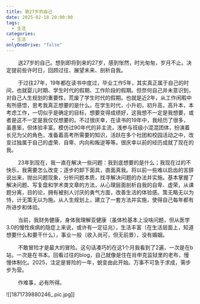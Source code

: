```yaml
---
title: 致27岁的自己
date: 2025-02-18 20:00:00
tags:
  - 生活
categories:
  - 生活
onlyOneDrive: "false"
---
```

&nbsp;&nbsp;&nbsp;&nbsp;&nbsp;&nbsp;&nbsp;&nbsp;送27岁的自己。想到即将到来的27岁，感到怅然，时光匆匆，岁月不止。决定提前些许时日，回顾过往、展望未来、剖析自我。

&nbsp;&nbsp;&nbsp;&nbsp;&nbsp;&nbsp;&nbsp;&nbsp;于过往27年，19年都在读书中度过，毕业工作5年，其实真正属于自己的时间，也就婴儿时期、学生时代的假期、工作阶段的假期。但奈何自己并未意识到，对自己人生规划的重要性，荒废了学生时代的假期。也就是近2年，从工作闲暇中有所感悟，思考我真正想要的是什么。在学生时代，小升初，初升高，高升本，本考虑工作，一切似乎是确定的目标，想要变得成绩好，这我想不一定是我想要，或者是这不一定是我仅仅想要的。不过很庆幸，在读书的19年中，我经历了很多，虽愚笨，但体验丰富。模仿过90年代的非主流，浅参与班级小混混团体，扮演着长兄为父的角色，准备着高考所需要的知识，活跃在多个社团和校园活动之中，改变过独属于自己的虚荣、自卑、内向和叛逆等等。很庆幸以前的经历成就了现在的我。

&nbsp;&nbsp;&nbsp;&nbsp;&nbsp;&nbsp;&nbsp;&nbsp;23年到现在，我一直在解决一些问题：我到底想要的是什么；我现在过的不快乐，我需要怎么改变；逐步的卸下面具，直面真我。将以前一些难以启齿的言辞说出来，抛出问题现象，分析问题本质，找寻解决问题的办法并实施。基本掌握了解决问题、写复盘和学术类文章的方法，从心理层面剖析自我的自卑、虚荣，从课题分离，目的论，拥有被别人讨厌的勇气方面，改善生活的体验感。策无略无以为恃，计无策无以为施。从人生规划上，建立了一套方法并实施，使得自己每年都有所进步和体验。

&nbsp;&nbsp;&nbsp;&nbsp;&nbsp;&nbsp;&nbsp;&nbsp;当前，我财务健康，身体我理解亚健康（虽体检基本上没啥问题，但从医学3.0的慢性疾病的隐症上来说，或许有一定征兆），生活丰富（在生活层面上，知道想要什么和要干什么），事业一般（收入尚可，但无前景），没有婚姻。

&nbsp;&nbsp;&nbsp;&nbsp;&nbsp;&nbsp;&nbsp;&nbsp;不敢冒险才是最大的冒险。这句话凑巧的在这1个月我看到了2遍，一次是在b站，一次是在书本。回看过往的blog，自己就像是住在肖申克监狱里的老布，慢慢体制化。2025，注定是冒险的一年，蜕变由此开始。万事不可急于求成，需步步为营。

&nbsp;&nbsp;&nbsp;&nbsp;&nbsp;&nbsp;&nbsp;&nbsp;作难事，必有所得。

![[1871739880246_.pic.jpg]]